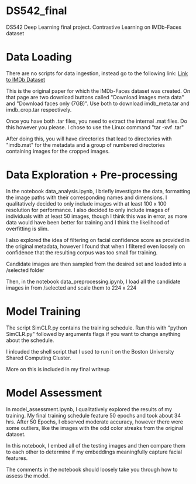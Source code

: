 # DS542_final
DS542 Deep Learning final project. Contrastive Learning on IMDb-Faces dataset

# Data Loading
There are no scripts for data ingestion, instead go to the following link: [Link to IMDb Dataset](https://data.vision.ee.ethz.ch/cvl/rrothe/imdb-wiki/)

This is the original paper for which the IMDb-Faces dataset was created. On that page are two download buttons called "Download images meta data" and "Download faces only (7GB)". Use both to download imdb_meta.tar and imdb_crop.tar respectively.

Once you have both .tar files, you need to extract the internal .mat files. Do this however you please. I chose to use the Linux command "tar -xvf <filename>.tar"

After doing this, you will have directories that lead to directories with "imdb.mat" for the metadata and a group of numbered directories containing images for the cropped images.

# Data Exploration + Pre-processing
In the notebook data_analysis.ipynb, I briefly investigate the data, formatting the image paths with their corresponding names and dimensions. I qualitatively decided to only include images with at least 100 x 100 resolution for performance. I also decided to only include images of individuals with at least 50 images, though I think this was in error, as more data would have been better for training and I think the likelihood of overfitting is slim.

I also explored the idea of filtering on facial confidence score as provided in the original metadata, however I found that when I filtered even loosely on confidence that the resulting corpus was too small for training.

Candidate images are then sampled from the desired set and loaded into a /selected folder

Then, in the notebook data_preprocessing.ipynb, I load all the candidate images in from /selected and scale them to 224 x 224

# Model Training
The script SimCLR.py contains the training schedule.
Run this with "python SimCLR.py" followed by arguments flags if you want to change anything about the schedule.

I inlcuded the shell script that I used to run it on the Boston University Shared Computing Cluster.

More on this is included in my final writeup

# Model Assessment
In model_assessment.ipynb, I qualitatively explored the results of my training. My final training schedule feature 50 epochs and took about 34 hrs.
After 50 Epochs, I observed moderate accuracy, however there were some outliers, like the images with the odd color streaks from the original dataset.

In this notebook, I embed all of the testing images and then compare them to each other to determine if my embeddings meaningfully capture facial features.

The comments in the notebook should loosely take you through how to assess the model.






